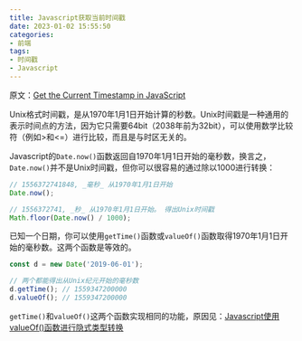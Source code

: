 ```yaml
---
title: Javascript获取当前时间戳
date: 2023-01-02 15:55:50
categories:
- 前端
tags:
- 时间戳
- Javascript
---
```


原文：[Get the Current Timestamp in JavaScript](https://masteringjs.io/tutorials/fundamentals/timestamps)

<!-- more -->

Unix格式时间戳，是从1970年1月1日开始计算的秒数。Unix时间戳是一种通用的表示时间点的方法，因为它只需要64bit（2038年前为32bit），可以使用数学比较符（例如>和<=）进行比较，而且是与时区无关的。

Javascript的`Date.now()`函数返回自1970年1月1日开始的毫秒数，换言之，`Date.now()`并不是Unix时间戳，但你可以很容易的通过除以1000进行转换：

```javascript
// 1556372741848, _毫秒_ 从1970年1月1日开始
Date.now();

// 1556372741, _秒_ 从1970年1月1日开始。 得出Unix时间戳
Math.floor(Date.now() / 1000);
```

已知一个日期，你可以使用`getTime()`函数或`valueOf()`函数取得1970年1月1日开始的毫秒数。这两个函数是等效的。

```javascript
const d = new Date('2019-06-01');

// 两个都能得出从Unix纪元开始的毫秒数
d.getTime(); // 1559347200000
d.valueOf(); // 1559347200000
```

`getTime()`和`valueOf()`这两个函数实现相同的功能，原因见：[Javascript使用valueOf()函数进行隐式类型转换](/post/javascript-uses-valueof-function-for-implicit-type-conversions/)
